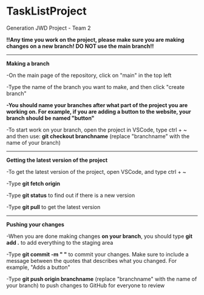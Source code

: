 # TaskListProject
Generation JWD Project - Team 2


**!!Any time you work on the project, please make sure you are making changes on a new branch! DO NOT use the main branch!!**

-----------------------------------------------------------------------------------------------------------------------------------------------------------------------------------

**Making a branch**

-On the main page of the repository, click on "main" in the top left

-Type the name of the branch you want to make, and then click "create branch"

  **-You should name your branches after what part of the project you are working on. For example, if you are adding a button to the website, your branch should be named "button"**
  
-To start work on your branch, open the project in VSCode, type ctrl + ~ and then use: **git checkout branchname** (replace "branchname" with the name of your branch)

-----------------------------------------------------------------------------------------------------------------------------------------------------------------------------------

**Getting the latest version of the project**

-To get the latest version of the project, open VSCode, and type ctrl + ~

-Type **git fetch origin** 

-Type **git status** to find out if there is a new version

-Type **git pull** to get the latest version

-----------------------------------------------------------------------------------------------------------------------------------------------------------------------------------

**Pushing your changes**

-When you are done making changes **on your branch**, you should type **git add .** to add everything to the staging area

-Type **git commit -m " "** to commit your changes. Make sure to include a message between the quotes that describes what you changed. For example, "Adds a button"

-Type **git push origin branchname** (replace "branchname" with the name of your branch) to push changes to GitHub for everyone to review
